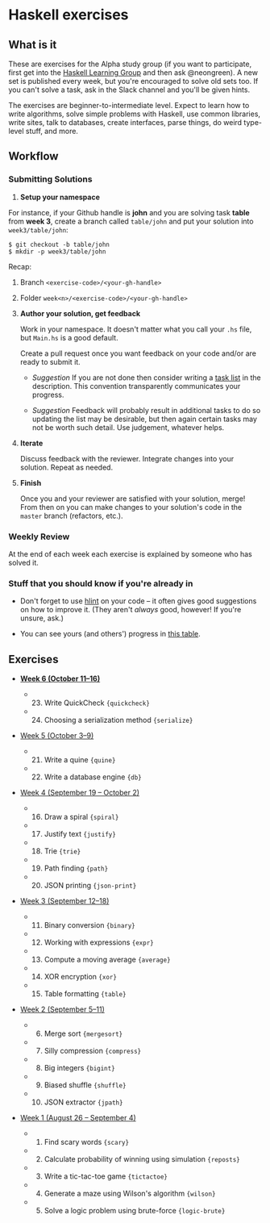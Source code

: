 # Haskell exercises

## What is it

These are exercises for the Alpha study group (if you want to participate, first get into the [Haskell Learning Group](https://github.com/haskell-learning-group/haskell-learning-group) and then ask @neongreen). A new set is published every week, but you're encouraged to solve old sets too. If you can't solve a task, ask in the Slack channel and you'll be given hints.

The exercises are beginner-to-intermediate level. Expect to learn how to write algorithms, solve simple problems with Haskell, use common libraries, write sites, talk to databases, create interfaces, parse things, do weird type-level stuff, and more.

## Workflow

### Submitting Solutions

1. **Setup your namespace**

  For instance, if your Github handle is **john** and you are solving task **table** from **week 3**, create a branch called `table/john` and put your solution into `week3/table/john`:

  ```
  $ git checkout -b table/john
  $ mkdir -p week3/table/john
  ```

  Recap:
  1. Branch `<exercise-code>/<your-gh-handle>`
  2. Folder `week<n>/<exercise-code>/<your-gh-handle>`

1. **Author your solution, get feedback**

    Work in your namespace. It doesn't matter what you call your `.hs` file, but `Main.hs` is a good default.

    Create a pull request once you want feedback on your code and/or are ready to submit it.

    * _Suggestion_ If you are not done then consider writing a [task list](https://github.com/blog/1375-task-lists-in-gfm-issues-pulls-comments) in the description. This convention transparently communicates your progress.

    * _Suggestion_ Feedback will probably result in additional tasks to do so updating the list may be desirable, but then again certain tasks may not be worth such detail. Use judgement, whatever helps.

1. **Iterate**

    Discuss feedback with the reviewer. Integrate changes into your solution. Repeat as needed.

1. **Finish**

    Once you and your reviewer are satisfied with your solution, merge! From then on you can make changes to your solution's code in the `master` branch (refactors, etc.).

### Weekly Review

At the end of each week each exercise is explained by someone who has solved it.

### Stuff that you should know if you're already in

* Don't forget to use [hlint](https://github.com/ndmitchell/hlint) on your code – it often gives good suggestions on how to improve it. (They aren't *always* good, however! If you're unsure, ask.)

* You can see yours (and others') progress in [this table](https://docs.google.com/spreadsheets/d/1PEF7K42M-cq1XgiAaqwf-XLeJP2wo3Dc8pU3SsD_R8s/edit?usp=sharing).

## Exercises

* [**Week 6 (October 11–16)**](week6)

    * 23. Write QuickCheck `{quickcheck}`
    * 24. Choosing a serialization method `{serialize}`

* [Week 5 (October 3–9)](week5)

    * 21. Write a quine `{quine}`
    * 22. Write a database engine `{db}`

* [Week 4 (September 19 – October 2)](week4)

    * 16. Draw a spiral `{spiral}`
    * 17. Justify text `{justify}`
    * 18. Trie `{trie}`
    * 19. Path finding `{path}`
    * 20. JSON printing `{json-print}`

* [Week 3 (September 12–18)](week3)

    * 11. Binary conversion `{binary}`
    * 12. Working with expressions `{expr}`
    * 13. Compute a moving average `{average}`
    * 14. XOR encryption `{xor}`
    * 15. Table formatting `{table}`

* [Week 2 (September 5–11)](week2)

    * 6. Merge sort `{mergesort}`
    * 7. Silly compression `{compress}`
    * 8. Big integers `{bigint}`
    * 9. Biased shuffle `{shuffle}`
    * 10. JSON extractor `{jpath}`

* [Week 1 (August 26 – September 4)](week1)

    * 1. Find scary words `{scary}`
    * 2. Calculate probability of winning using simulation `{reposts}`
    * 3. Write a tic-tac-toe game `{tictactoe}`
    * 4. Generate a maze using Wilson's algorithm `{wilson}`
    * 5. Solve a logic problem using brute-force `{logic-brute}`
